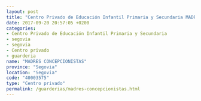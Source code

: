 ```yaml
---
layout: post
title: "Centro Privado de Educación Infantil Primaria y Secundaria MADRES CONCEPCIONISTAS"
date: 2017-09-20 20:57:05 +0200
categories:
- Centro Privado de Educación Infantil Primaria y Secundaria
- segovia
- segovia
- Centro privado
- guarderia
name: "MADRES CONCEPCIONISTAS"
province: "Segovia"
location: "Segovia"
code: "40003575"
type: "Centro privado"
permalink: /guarderias/madres-concepcionistas.html
---
```


